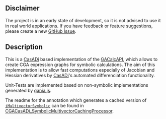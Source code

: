 ## Disclaimer
The project is in an early state of development, so it is not advised to use it in real world applications. If you have feedback or feature suggestions, please create a new [GitHub Issue](https://github.com/orat/CGACasADi/issues).


## Description
This is a [CasADi](https://web.casadi.org/) based implementation of the [GACalcAPI](https://github.com/orat/GACalcAPI), which allows to create CGA expression graphs for symbolic calculations. The aim of this implementation is to allow fast computations especially of Jacobian and Hessian derivatives by [CasADi](https://web.casadi.org/)'s automated differenciation functionality.

Unit-Tests are implemented based on non-symbolic implementations generated by [ganja.js](https://github.com/enkimute/ganja.js).

The readme for the annotation which generates a cached version of [`iMultivectorSymbolic`](https://github.com/orat/GACalcAPI/blob/master/src/main/java/de/orat/math/gacalc/spi/iMultivectorSymbolic.java) can be found in [CGACasADi_SymbolicMultivectorCachingProcessor](CGACasADi_SymbolicMultivectorCachingProcessor/README.md).


